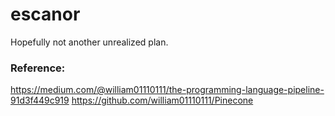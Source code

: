 # escanor

Hopefully not another unrealized plan.

### Reference:
https://medium.com/@william01110111/the-programming-language-pipeline-91d3f449c919
https://github.com/william01110111/Pinecone
